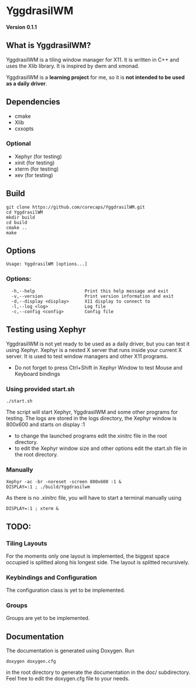 # YggdrasilWM 
**Version 0.1.1**

## What is YggdrasilWM?
YggdrasilWM is a tiling window manager for X11. It is written in C++ and uses the Xlib library. It is inspired by dwm and xmonad.

YggdrasilWM is a **learning project** for me, so it is **not intended to be used as a daily driver**.

## Dependencies
- cmake
- Xlib
- cxxopts

### Optional
- Xephyr (for testing)
- xinit (for testing)
- xterm (for testing)
- xev (for testing)

## Build
```
git clone https://github.com/corecaps/YggdrasilWM.git
cd YggdrasilWM
mkdir build
cd build
cmake ..
make
```
## Options
```
Usage: YggdrasilWM [options...]
```
### Options:
```
  -h,--help                   Print this help message and exit
  -v,--version                Print version information and exit
  -d,--display <display>      X11 display to connect to
  -l,--log <log>              Log file
  -c,--config <config>        Config file
```

## Testing using Xephyr
YggdrasilWM is not yet ready to be used as a daily driver, but you can test it using Xephyr.
Xephyr is a nested X server that runs inside your current X server. It is used to test window managers and other X11 programs.
* Do not forget to press Ctrl+Shift in Xephyr Window to test Mouse and Keyboard bindings
### Using provided start.sh
```
./start.sh
```
The script will start Xephyr, YggdrasilWM and some other programs for testing. The logs are stored in the logs directory, the Xephyr window is 800x600 and starts on display :1
- to change the launched programs edit the xinitrc file in the root directory.
- to edit the Xephyr window size and other options edit the start.sh file in the root directory.

### Manually
```
Xephyr -ac -br -noreset -screen 800x600 :1 &
DISPLAY=:1 ; ./build/Yggdrasilwm
```
As there is no .xinitrc file, you will have to start a terminal manually using

```
DISPLAY=:1 ; xterm & 
```

## TODO:
### Tiling Layouts
For the moments only one layout is implemented, the biggest space occupied is splitted along his longest side. The layout is splitted recursively.

### Keybindings and Configuration
The configuration class is yet to be implemented.

### Groups 
Groups are yet to be implemented.

## Documentation
The documentation is generated using Doxygen. Run 
```
doxygen doxygen.cfg
```
in the root directory to generate the documentation in the doc/ subdirectory.
Feel free to edit the doxygen.cfg file to your needs.